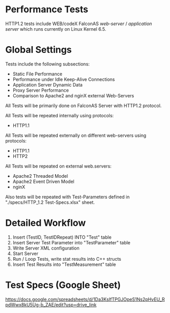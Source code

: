 # Performance Tests

HTTP1.2 tests include WEB/codeX FalconAS *web-server* / *application server* which runs currently on Linux Kernel 6.5.

# Global Settings

Tests include the following subsections:

- Static File Performance
- Performance under Idle Keep-Alive Connections 
- Application Server Dynamic Data
- Proxy Server Performance
- Comparison to Apache2 and nginX external Web-Servers

All Tests will be primarily done on FalconAS Server with HTTP1.2 protocol.

All Tests will be repeated internally using protocols:

- HTTP1.1

All Tests will be repeated externally on different web-servers using protocols:

- HTTP1.1
- HTTP2

All Tests will be repeated on external web.servers:

- Apache2 Threaded Model
- Apache2 Event Driven Model
- nginX

Also tests will be repeated with Test-Parameters defined in "./specs/HTTP_1.2 Test-Specs.xlsx" sheet.

# Detailed  Workflow

1. Insert (TestID, TestIDRepeat) INTO "Test" table
2. Insert Server Test Parameter into "TestParameter" table
3. Write Server XML configuration
4. Start Server
5. Run / Loop Tests, write stat results into C++ structs
6. Insert Test Results into "TestMeasurement" table

# Test Specs (Google Sheet)

https://docs.google.com/spreadsheets/d/1Da3KsIfTPGJOpeS1Ns2pHvEU_RpdWwx8kU5Ug-b_ZAE/edit?usp=drive_link
